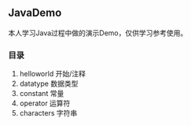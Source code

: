 ## JavaDemo
本人学习Java过程中做的演示Demo，仅供学习参考使用。

### 目录
1. helloworld  开始/注释
2. datatype  数据类型
3. constant  常量
4. operator  运算符
5. characters  字符串